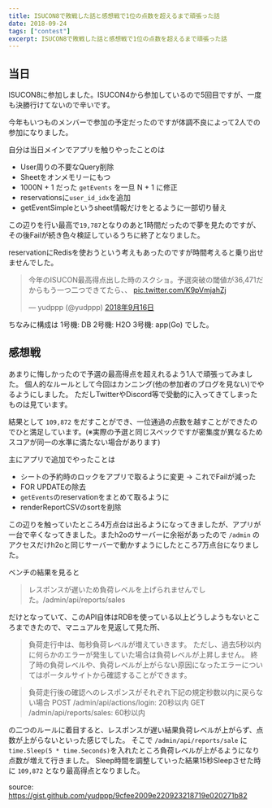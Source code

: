 ```yaml
---
title: ISUCON8で敗戦した話と感想戦で1位の点数を超えるまで頑張った話
date: 2018-09-24
tags: ["contest"]
excerpt: ISUCON8で敗戦した話と感想戦で1位の点数を超えるまで頑張った話
---
```



## 当日

ISUCON8に参加しました。ISUCON4から参加しているので5回目ですが、一度も決勝行けてないので辛いです。

今年もいつものメンバーで参加の予定だったのですが体調不良によって2人での参加になりました。

自分は当日メインでアプリを触りやったことのは

- User周りの不要なQuery削除
- Sheetをオンメモリーにもつ
- 1000N + 1 だった `getEvents` を一旦 N + 1 に修正
- reservationsに`user_id_idx`を追加
- getEventSimpleというsheet情報だけをとるように一部切り替え

この辺りを行い最高で`19,787`となりのあと1時間だったので夢を見たのですが、その後Failが続き色々検証しているうちに終了となりました。

reservationにRedisを使おうという考えもあったのですが時間考えると乗り出せませんでした。

<blockquote class="twitter-tweet" data-lang="ja"><p lang="ja" dir="ltr">今年のISUCON最高得点出した時のスクショ。予選突破の閾値が36,471だからもう一つ二つできてたら、、 <a href="https://t.co/K9pVmjahZj">pic.twitter.com/K9pVmjahZj</a></p>&mdash; yudppp (@yudppp) <a href="https://twitter.com/yudppp/status/1041272248038879233?ref_src=twsrc%5Etfw">2018年9月16日</a></blockquote>
<script async src="https://platform.twitter.com/widgets.js" charset="utf-8"></script>

ちなみに構成は
1号機: DB
2号機: H2O
3号機: app(Go)
でした。


## 感想戦

あまりに悔しかったので予選の最高得点を超えれるよう1人で頑張ってみました。
個人的なルールとして今回はカンニング(他の参加者のブログを見ない)でやるようにしました。
ただしTwitterやDiscord等で受動的に入ってきてしまったものは見ています。

結果として `109,872` をだすことができ、一位通過の点数を越すことができたのでひと満足しています。(※実際の予選と同じスペックですが密集度が異なるためスコアが同一の水準に満たない場合があります)

主にアプリで追加でやったことは

- シートの予約時のロックをアプリで取るように変更 → これでFailが減った
- FOR UPDATEの除去
- `getEvents`のreservationをまとめて取るように
- renderReportCSVのsortを削除

この辺りを触っていたところ4万点台は出るようになってきましたが、アプリが一台で辛くなってきました。またh2oのサーバーに余裕があったので `/admin` のアクセスだけh2oと同じサーバーで動かすようにしたところ7万点台になりました。

ベンチの結果を見ると

> レスポンスが遅いため負荷レベルを上げられませんでした。/admin/api/reports/sales

だけとなっていて、このAPI自体はRDBを使っている以上どうしようもないところまできたので、マニュアルを見返して見た所、

> 負荷走行中は、毎秒負荷レベルが増えていきます。 ただし、過去5秒以内に何らかのエラーが発生していた場合は負荷レベルが上昇しません。 終了時の負荷レベルや、負荷レベルが上がらない原因になったエラーについてはポータルサイトから確認することができます。

> 負荷走行後の確認へのレスポンスがそれぞれ下記の規定秒数以内に戻らない場合
> POST /admin/api/actions/login: 20秒以内
> GET /admin/api/reports/sales: 60秒以内

の二つのルールに着目すると、レスポンスが遅い結果負荷レベルが上がらず、点数が上がらないといった感じでした。
そこで `/admin/api/reports/sale` に `time.Sleep(5 * time.Seconds)`を入れたところ負荷レベルが上がるようになり点数が増えて行きました。
Sleep時間を調整していった結果15秒Sleepさせた時に `109,872` となり最高得点となりました。

source: https://gist.github.com/yudppp/9cfee2009e220923218719e020271b82